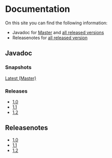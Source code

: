 # Documentation
On this site you can find the following information:
- Javadoc for [Master](#snapshots) and [all released versions](#releases)
- Releasenotes for [all released version](#releasenotes)

## Javadoc
### Snapshots
[Latest (Master)](snapshot)
 
### Releases
- [1.0](release/1.0)
- [1.1](release/1.1)
- [1.2](release/1.2)

## Releasenotes
- [1.0](releasenotes/1.0)
- [1.1](releasenotes/1.1)
- [1.2](releasenotes/1.2)
